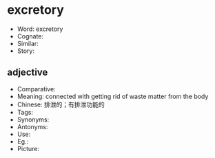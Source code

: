 # excretory

- Word: excretory
- Cognate: 
- Similar: 
- Story: 

## adjective

- Comparative: 
- Meaning: connected with getting rid of waste matter from the body
- Chinese: 排泄的；有排泄功能的
- Tags: 
- Synonyms: 
- Antonyms: 
- Use: 
- Eg.: 
- Picture: 

